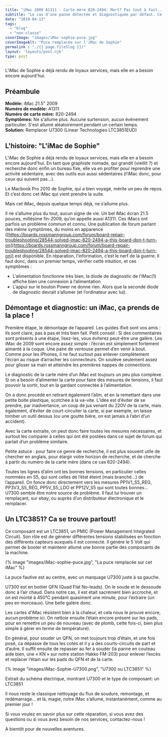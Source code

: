 ```yaml
---
title: "iMac 2009 A1311 - Carte mère 820-2494: Mort? Pas tout à fait..."
subtitle: "Le cas d'une panne détectée et diagnostiquée par défaut. Ce genre de réparation n'est pas dans nos habitudes, mais l'exemple était parlant."
date: "2019-04-13"
tags: 
  - "blog"
  - "non-classe"
coverImage: "images/iMac-sophie-puce.jpg"
coverImageAlt: "Puce remplacée sur l'iMac de Sophie"
permalink : "./{{ page.fileSlug }}/"
layout: 'layouts/post.njk'
type: post
---
```


L’iMac de Sophie a déjà rendu de loyaux services, mais elle en a besoin encore aujourd'hui.

## Préambule

**Modèle:** iMac 21.5" 2009  
**Numéro de modèle:** A1311  
**Numéro de carte mère:** 820-2494  
**Symptômes:** Ne s'allume plus. Aucune surtension, aucun évènement particulier. S'est allumé aléatoirement pendant un certain temps.  
**Solution:** Remplacer U7300 (Linear Technologies LTC3851EUD)

## L'histoire: "L'iMac de Sophie"

L’iMac de Sophie a déjà rendu de loyaux services, mais elle en a besoin encore aujourd'hui. En tant que graphiste nomade, qui grandit (vieillit ?) et recherche donc enfin un bureau fixe, elle va en profiter pour reprendre une activité sédentaire, avec des outils eux aussi sédentaires (l’iMac donc, pour ceux qui suivent pas…).

Le Macbook Pro 2010 de Sophie, qui a bien voyagé, mérite un peu de repos. Et c’est donc cet iMac qui vient prendre la suite.

Mais cet iMac, depuis quelque temps déjà, ne s’allume plus.

Il ne s’allume plus du tout, aucun signe de vie. Un bel iMac écran 21.5 pouces, millésime fin-2009, qu’on appelle aussi A1311. Ces iMacs ont parfois un problème commun et connu. Une publication de forum parlant des même symptômes, du moins en apparence ([https://boards.rossmanngroup.com/forum/board-repair-troubleshooting/28544-solved-imac-820-2494-a-this-board-don-t-turn-on](https://boards.rossmanngroup.com/forum/board-repair-troubleshooting/28544-solved-imac-820-2494-a-this-board-don-t-turn-on)) est disponible. En réparation, l’information, c’est le nerf de la guerre. Il faut donc, dans un premier temps, vérifier cette intuition, et ces symptômes :

- L’alimentation fonctionne très bien, la diode de diagnostic de l’iMac(1) affiche bien une connexion à l’alimentation
- L’appui sur le bouton Power ne donne rien. Alors que la seconde diode de diagnostic devrait s’allumer (et l’ordinateur avec lui).

## Démontage et diagnostic: un iMac, ça prends de la place !

Première étape, le démontage de l’appareil. Les guides ifixit sont vos amis : Ils sont claire, pas à pas et très bien fait. Petit conseil : Si des commentaires sont présents à une étape, lisez-les, vous éviterez peut-être une galère. Les iMac de 2009 sont encore assez simple : l’écran est simplement fortement aimanté à la coque. Une paire de ventouse permet d’en venir à bout. Comme pour les iPhones, il ne faut surtout pas enlever complètement l’écran au risque d’arracher les connecteurs. On soulève seulement assez pour glisser sa main et atteindre les premières nappes de connections.

Le diagnostic de la carte mère d’un iMac est toujours un peu plus complexe. Si on a besoin d’alimenter la carte pour faire des mesures de tensions, il faut pouvoir la sortir, tout en la gardant connectée à l’alimentation.

On a donc procédé en retirant également l’alim, et en la remettant dans une petite boite plastique, scotchée à la va-vite. L’idée est d’éviter de se prendre, par inadvertance, un coup de jus venant du 220V de la carte, mais également, d’éviter de court-circuiter la carte, si par exemple, on laisse tomber un outil dessus (ou une goutte bière, on est jamais à l’abri d’un accident).

Avec la carte extraite, on peut donc faire toutes les mesures nécessaires, et surtout les comparer à celles qui ont été postées dans ce sujet de forum qui parlait d’un problème similaire.

Petite astuce : pour faire ce genre de recherche, il est plus souvent utile de chercher en anglais, pour élargir votre horizon de recherche, et de cherche à partir du numéro de la carte mère (dans ce cas 820-2494).

Toutes les lignes d’alim ont les bonnes tensions, en particulier celles nommées en S5, qui sont celles de l’état éteint (mais branché…) de l’appareil. On fonce donc directement vers les mesures PP1V1\_S5\_REG, PP3V3\_S5\_REG, PP5V\_S5\_LDO et PP12V\_S5 qui sont toutes bonnes… U7300 semble être notre source de problème. Il faut lui trouver un remplaçant, sur ebay, ou auprès d’un distributeur électronique et le remplacer.

## Un LTC3851? Ca se trouve partout!

Ce composant est un LTC3851, un PMIC (Power Management Integrated Circuit). Son rôle est de générer différentes tensions stabilisées en fonction des différents capteurs auxquels il est connecté. Il génère le 5 Volt qui permet de booter et maintenir allumé une bonne partie des composants de la machine.

{% image "images/iMac-sophie-puce.jpg", "La puce remplacée sur cet iMac" %}

La puce fautive est au centre, avec un marquage U7300 juste à sa gauche.

U7300 est en boitier QFN (Quad Flat No-leads). On le soude et le dessoude donc à l’air chaud. Dans notre cas, il est était sacrément bien accroché, et on est monté à 450°C pendant quasiment une minute, pour l’extraire (un peu en morceaux). Une belle galère donc.

Les cartes d’iMac résistent bien à la chaleur, et cela nous le prouve encore, aucun problème ici. On nettoie ensuite l’étain encore présent sur les pads, pour en remettre un peu de nouveau (avec de plomb, cette fois-ci, bien plus simple à gérer en terme de température).

En général, pour souder un QFN, on met toujours trop d’étain, et une fois posé, ca dépasse de tous les cotés et il y a des courts-circuits de part et d’autre. Il suffit ensuite de repasser au fer à souder (la panne en couteau aide bien, une « KN » sur notre station Hakko FM-203) pour enlever l’excès et replacer l’étain sur les pads du QFN et de la carte.

{% image "images/iMac-Sophie-U7300.png", "U7300 ou LTC3851" %}

Extrait du schéma électrique, montrant U7300 et le type de composant: un LTC3851

Il nous reste le classique nettoyage du flux de soudure, remontage, et redémarrage… et là, magie, notre iMac s’allume, instantanément, comme au premier jour !

Si vous voulez en savoir plus sur cette réparation, si vous avez des questions ou si vous avez besoin de nos services, contactez-nous !

A bientôt pour de nouvelles aventures.
